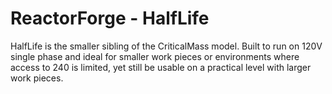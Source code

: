 ReactorForge - HalfLife
============

HalfLife is the smaller sibling of the CriticalMass model. Built to run on 120V single phase and ideal for smaller work pieces or environments where access to 240 is limited, yet still be usable on a practical level with larger work pieces.